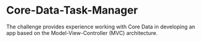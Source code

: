 # Core-Data-Task-Manager
The challenge provides experience working with Core Data in developing an app based on the Model-View-Controller (MVC) architecture.

